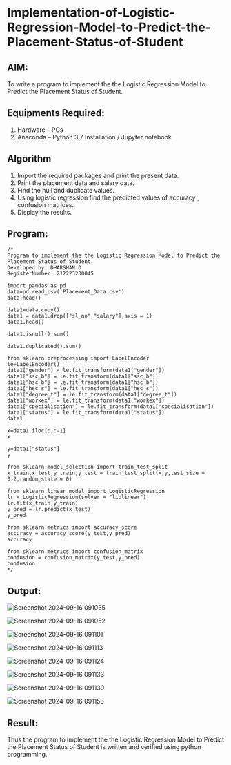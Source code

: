 # Implementation-of-Logistic-Regression-Model-to-Predict-the-Placement-Status-of-Student

## AIM:
To write a program to implement the the Logistic Regression Model to Predict the Placement Status of Student.

## Equipments Required:
1. Hardware – PCs
2. Anaconda – Python 3.7 Installation / Jupyter notebook

## Algorithm
1. Import the required packages and print the present data.
2. Print the placement data and salary data.
3. Find the null and duplicate values.
4. Using logistic regression find the predicted values of accuracy , confusion matrices.
5. Display the results.

## Program:
```
/*
Program to implement the the Logistic Regression Model to Predict the Placement Status of Student.
Developed by: DHARSHAN D
RegisterNumber: 212223230045

import pandas as pd
data=pd.read_csv('Placement_Data.csv')
data.head()

data1=data.copy()
data1 = data1.drop(["sl_no","salary"],axis = 1)
data1.head()

data1.isnull().sum()

data1.duplicated().sum()

from sklearn.preprocessing import LabelEncoder
le=LabelEncoder()
data1["gender"] = le.fit_transform(data1["gender"])
data1["ssc_b"] = le.fit_transform(data1["ssc_b"])
data1["hsc_b"] = le.fit_transform(data1["hsc_b"])
data1["hsc_s"] = le.fit_transform(data1["hsc_s"])
data1["degree_t"] = le.fit_transform(data1["degree_t"])
data1["workex"] = le.fit_transform(data1["workex"])
data1["specialisation"] = le.fit_transform(data1["specialisation"])
data1["status"] = le.fit_transform(data1["status"])
data1

x=data1.iloc[:,:-1]
x

y=data1["status"]
y

from sklearn.model_selection import train_test_split
x_train,x_test,y_train,y_test = train_test_split(x,y,test_size = 0.2,random_state = 0)

from sklearn.linear_model import LogisticRegression
lr = LogisticRegression(solver = "liblinear")
lr.fit(x_train,y_train)
y_pred = lr.predict(x_test)
y_pred

from sklearn.metrics import accuracy_score
accuracy = accuracy_score(y_test,y_pred)
accuracy

from sklearn.metrics import confusion_matrix
confusion = confusion_matrix(y_test,y_pred)
confusion
*/
```

## Output:

![Screenshot 2024-09-16 091035](https://github.com/user-attachments/assets/db322afb-e612-45f6-a788-5d355b22b8d1)

![Screenshot 2024-09-16 091052](https://github.com/user-attachments/assets/9e416096-933c-4b41-8906-b80d5b4bd4e6)

![Screenshot 2024-09-16 091101](https://github.com/user-attachments/assets/c58b678f-4af8-4cc1-84f1-832f9b8effa6)

![Screenshot 2024-09-16 091113](https://github.com/user-attachments/assets/19539c32-a6e2-41ea-847f-1e613a1d85ec)

![Screenshot 2024-09-16 091124](https://github.com/user-attachments/assets/84055b33-54b2-4bc8-afb9-e86c92fff959)

![Screenshot 2024-09-16 091133](https://github.com/user-attachments/assets/d77c6c1f-a1f4-4023-9af9-32890cf88a75)

![Screenshot 2024-09-16 091139](https://github.com/user-attachments/assets/3a4d44f2-dcaf-45f3-8893-1156e1de4942)

![Screenshot 2024-09-16 091153](https://github.com/user-attachments/assets/5ab1cc41-d69e-4720-93fe-35f146156214)



## Result:
Thus the program to implement the the Logistic Regression Model to Predict the Placement Status of Student is written and verified using python programming.
